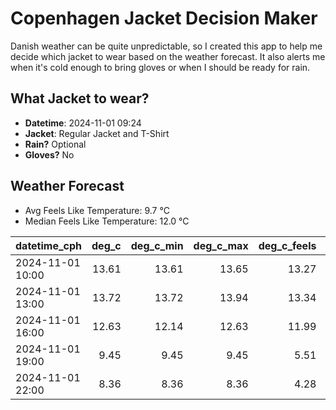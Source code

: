 
# Copenhagen Jacket Decision Maker

Danish weather can be quite unpredictable, so I created this app to help me decide which jacket to wear based on the weather forecast. 
It also alerts me when it's cold enough to bring gloves or when I should be ready for rain.

## What Jacket to wear?

- **Datetime**: 2024-11-01 09:24
- **Jacket**: Regular Jacket and T-Shirt
- **Rain?** Optional
- **Gloves?** No

## Weather Forecast
- Avg Feels Like Temperature: 9.7 °C
- Median Feels Like Temperature: 12.0 °C

| datetime_cph     |   deg_c |   deg_c_min |   deg_c_max |   deg_c_feels | weather   | wind   | rain   |
|:-----------------|--------:|------------:|------------:|--------------:|:----------|:-------|:-------|
| 2024-11-01 10:00 |   13.61 |       13.61 |       13.65 |         13.27 | Clouds    | High   | None   |
| 2024-11-01 13:00 |   13.72 |       13.72 |       13.94 |         13.34 | Clouds    | High   | None   |
| 2024-11-01 16:00 |   12.63 |       12.14 |       12.63 |         11.99 | Rain      | High   | Low    |
| 2024-11-01 19:00 |    9.45 |        9.45 |        9.45 |          5.51 | Clouds    | High   | None   |
| 2024-11-01 22:00 |    8.36 |        8.36 |        8.36 |          4.28 | Clouds    | High   | None   |
        